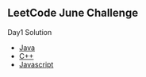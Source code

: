 LeetCode June Challenge
---
Day1 Solution
* [Java](https://github.com/sharoha/LeetCode/blob/master/src/codes/june_challenge/day1/InvertBinaryTree.java)
* [C++](https://github.com/sharoha/LeetCode/blob/master/src/codes/june_challenge/day1/InvertBinaryTree.cpp)
* [Javascript](https://github.com/sharoha/LeetCode/blob/master/src/codes/june_challenge/day1/InvertBinaryTree.js)